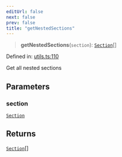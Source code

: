 ```yaml
---
editUrl: false
next: false
prev: false
title: "getNestedSections"
---
```


> **getNestedSections**(`section`): [`Section`](/api/ast/interfaces/section/)[]

Defined in: [utils.ts:110](https://github.com/rcs-agents/rcs-lang/blob/2886a07e868cf92f1e606ce6c904ff7e06f6aeb1/packages/ast/src/utils.ts#L110)

Get all nested sections

## Parameters

### section

[`Section`](/api/ast/interfaces/section/)

## Returns

[`Section`](/api/ast/interfaces/section/)[]
